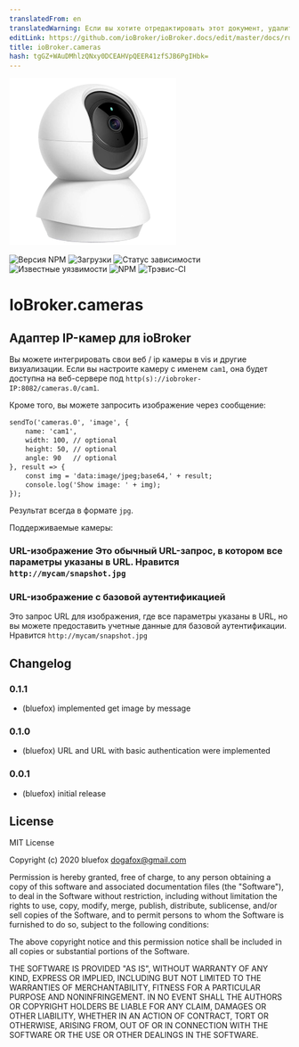 ```yaml
---
translatedFrom: en
translatedWarning: Если вы хотите отредактировать этот документ, удалите поле «translationFrom», в противном случае этот документ будет снова автоматически переведен
editLink: https://github.com/ioBroker/ioBroker.docs/edit/master/docs/ru/adapterref/iobroker.cameras/README.md
title: ioBroker.cameras
hash: tgGZ+WAuDMhlzQNxy0DCEAHVpQEER41zfSJB6PgIHbk=
---
```

![логотип](../../../en/adapterref/iobroker.cameras/admin/cameras.png)

![Версия NPM](http://img.shields.io/npm/v/iobroker.cameras.svg)
![Загрузки](https://img.shields.io/npm/dm/iobroker.cameras.svg)
![Статус зависимости](https://img.shields.io/david/ioBroker/iobroker.cameras.svg)
![Известные уязвимости](https://snyk.io/test/github/ioBroker/ioBroker.cameras/badge.svg)
![NPM](https://nodei.co/npm/iobroker.cameras.png?downloads=true)
![Трэвис-CI](http://img.shields.io/travis/ioBroker/ioBroker.cameras/master.svg)

# IoBroker.cameras
## Адаптер IP-камер для ioBroker
Вы можете интегрировать свои веб / ip камеры в vis и другие визуализации.
Если вы настроите камеру с именем `cam1`, она будет доступна на веб-сервере под `http(s)://iobroker-IP:8082/cameras.0/cam1`.

Кроме того, вы можете запросить изображение через сообщение:

```
sendTo('cameras.0', 'image', {
    name: 'cam1',
    width: 100, // optional
    height: 50, // optional
    angle: 90   // optional
}, result => {
    const img = 'data:image/jpeg;base64,' + result;
    console.log('Show image: ' + img);
});
```

Результат всегда в формате `jpg`.

Поддерживаемые камеры:

### URL-изображение Это обычный URL-запрос, в котором все параметры указаны в URL. Нравится `http://mycam/snapshot.jpg`
### URL-изображение с базовой аутентификацией
Это запрос URL для изображения, где все параметры указаны в URL, но вы можете предоставить учетные данные для базовой аутентификации. Нравится `http://mycam/snapshot.jpg`

## Changelog
### 0.1.1
* (bluefox) implemented get image by message

### 0.1.0
* (bluefox) URL and URL with basic authentication were implemented

### 0.0.1
* (bluefox) initial release

## License
MIT License

Copyright (c) 2020 bluefox <dogafox@gmail.com>

Permission is hereby granted, free of charge, to any person obtaining a copy
of this software and associated documentation files (the "Software"), to deal
in the Software without restriction, including without limitation the rights
to use, copy, modify, merge, publish, distribute, sublicense, and/or sell
copies of the Software, and to permit persons to whom the Software is
furnished to do so, subject to the following conditions:

The above copyright notice and this permission notice shall be included in all
copies or substantial portions of the Software.

THE SOFTWARE IS PROVIDED "AS IS", WITHOUT WARRANTY OF ANY KIND, EXPRESS OR
IMPLIED, INCLUDING BUT NOT LIMITED TO THE WARRANTIES OF MERCHANTABILITY,
FITNESS FOR A PARTICULAR PURPOSE AND NONINFRINGEMENT. IN NO EVENT SHALL THE
AUTHORS OR COPYRIGHT HOLDERS BE LIABLE FOR ANY CLAIM, DAMAGES OR OTHER
LIABILITY, WHETHER IN AN ACTION OF CONTRACT, TORT OR OTHERWISE, ARISING FROM,
OUT OF OR IN CONNECTION WITH THE SOFTWARE OR THE USE OR OTHER DEALINGS IN THE
SOFTWARE.